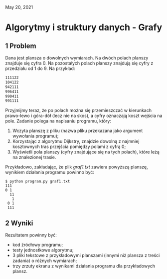 May 20, 2021
# Algorytmy i struktury danych - Grafy

## 1  Problem
Dana jest plansza o dowolnych wymiarach. Na dwóch polach planszy znajduje się cyfra 0. Na pozostałych polach planszy znajdują się cyfry z przedziału od 1 do 9. Na przykład:
```txt
111122
104122
942111
996411
990411
991111
```
Przyjmijmy teraz, że po polach można się przemieszczać w kierunkach prawo-lewo i góra-dół (lecz nie na skos), a cyfry oznaczają koszt wejścia na pole. Zadanie polega na napisaniu programu, który:

1. Wczyta planszę z pliku (nazwa pliku przekazana jako argument wywołania programu);
2. Korzystając z algorytmu Dijkstry, znajdzie dowolną z najmniej kosztownych tras przejścia pomiędzy polami z cyfrą 0;
3. Wyświetli pola planszy (cyfry znajdujące się na tych polach), które leżą na znalezionej trasie.

Przykładowo, zakładając, że plik *graf1.txt* zawiera powyższą planszę, wynikiem działania programu powinno być:
```
$ python program.py graf1.txt
111
0 1
  11
   1
 0 1
 111
```

## 2  Wyniki
Rezultatem powinny być:
- kod źródłowy programu;
- testy jednostkowe algorytmu;
- 3 pliki tekstowe z przykładowymi planszami (innymi niż plansza z treści zadania) o różnych wymiarach;
- trzy zrzuty ekranu z wynikami działania programu dla przykładowych plansz.
